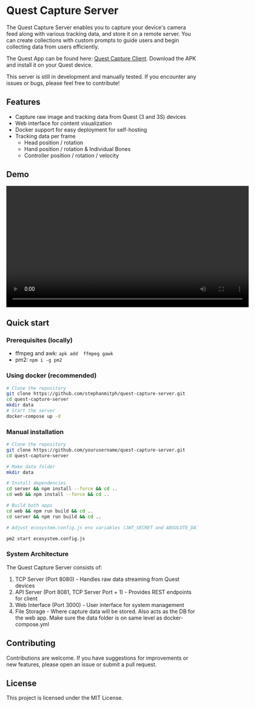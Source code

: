 # Quest Capture Server
The Quest Capture Server enables you to capture your device's camera feed along with various tracking data, and store it on a remote server. You can create collections with custom prompts to guide users and begin collecting data from users efficiently.

The Quest App can be found here: [Quest Capture Client](https://github.com/stephanmitph/quest-capture-client). Download the APK and install it on your Quest device.

This server is still in development and manually tested. If you encounter any issues or bugs, please feel free to contribute!

## Features
- Capture raw image and tracking data from Quest (3 and 3S) devices
- Web interface for content visualization
- Docker support for easy deployment for self-hosting
- Tracking data per frame
  - Head position / rotation
  - Hand position / rotation & Individual Bones
  - Controller position / rotation / velocity

## Demo
<video width="640" height="auto" controls>
  <source src=".github/Demo.mp4" type="video/mp4">
</video>

## Quick start  

### Prerequisites (locally)
- ffmpeg and awk: `apk add  ffmpeg gawk`
- pm2: `npm i -g pm2`

### Using docker (recommended)
```bash
# Clone the repository
git clone https://github.com/stephanmitph/quest-capture-server.git
cd quest-capture-server
mkdir data
# Start the server
docker-compose up -d
```
### Manual installation
```bash
# Clone the repository
git clone https://github.com/yourusername/quest-capture-server.git
cd quest-capture-server

# Make data folder
mkdir data

# Install dependencies
cd server && npm install --force && cd ..
cd web && npm install --force && cd ..

# Build both apps
cd web && npm run build && cd ..
cd server && npm run build && cd ..

# Adjust ecosystem.config.js env variables (JWT_SECRET and ABSOLUTE_DATA_PATH). Docker env should be ok

pm2 start ecosystem.config.js

```

### System Architecture
The Quest Capture Server consists of:

1. TCP Server (Port 8080) - Handles raw data streaming from Quest devices
2. API Server (Port 8081, TCP Server Port + 1) - Provides REST endpoints for client
3. Web Interface (Port 3000) - User interface for system management
4. File Storage - Where capture data will be stored. Also acts as the DB for the web app. Make sure the data folder is on same level as docker-compose.yml

## Contributing

Contributions are welcome. If you have suggestions for improvements or new features, please open an issue or submit a pull request.

## License

This project is licensed under the MIT License.
